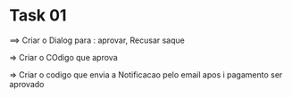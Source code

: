 # Task 01
==> Criar o Dialog para : aprovar, Recusar saque

=> Criar o COdigo que aprova

=> Criar o codigo que envia a Notificacao pelo email apos i pagamento ser aprovado